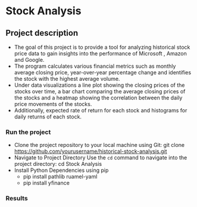 # Stock Analysis
## Project description
- The goal of this project is to provide a tool for analyzing historical stock price data to gain insights into the performance of Microsoft , Amazon and Google.
- The program calculates various financial metrics such as monthly average closing price, year-over-year percentage change and
  identifies the stock with the highest average volume.
- Under data visualizations a line plot showing the closing prices of the stocks over time, a bar chart comparing the average closing prices of the stocks and a heatmap showing the correlation between the daily price movements
of the stocks.
- Additionally, expected rate of return for each stock and histograms for daily returns of each stock.
### Run the project
 
- Clone the project repository to your local machine using Git:
    git clone https://github.com/yourusername/historical-stock-analysis.git
- Navigate to Project Directory 
Use the `cd` command to navigate into the project directory:
    cd Stock Analysis
- Install Python Dependencies using pip
  - pip install pathlib ruamel-yaml
  - pip install yfinance
### Results 



